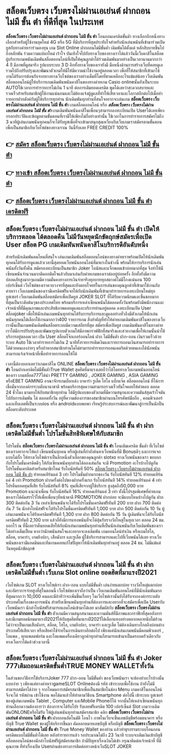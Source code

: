 # สล็อตเว็บตรง เว็บตรงไม่ผ่านเอเย่นต์ ฝากถอน ไม่มี ขั้น ต่ํา  ที่ดีที่สุด ในประเทศ

**สล็อตเว็บตรง เว็บตรงไม่ผ่านเอเย่นต์ ฝากถอน ไม่มี ขั้น ต่ํา** โอนถอนเครดิตขั้นต่ำ  ทางเลือกอีกหนึ่งทางเลือกสำหรับผู้ใช้งานยุคใหม่ 4G หรือ 5G ที่มีบริการที่สุดประทับใจสำหรับนักเล่นพนันที่เข้ามาร่วมเปิดยูสกับทางค่ายเราร่วมลงทุน เกม Slot Online ฝากถอนไม่มีขั้นต่ำ เดิมพันได้ตั้งแต่ หลักสิบบาทขึ้นไปถึงหลักพัน ร่วมความแปลกใหม่ เร้าใจ บันเทิงใจไปกับทางเว็บของทางเราได้แล้ววันนี้เว็บคาสิโนสล็อตผู้บริการเกมพนันเดิมพันสล็อตออนไลน์ที่เปิดให้คุณลูกค้าได้ร่วมเดิมพันมาอย่างเป็นเวลานานมากกว่า 4 ปี มีภาพที่ดูสมจริง รูปแบบระบบ 3 D
อีกทั้งทางเว็บของเรายังมี มือหนึ่งด้านการสร้างเว็บที่คอยดูเล  รวมไปถึงปรับปรุงและพัฒนาตัวเกมให้มีให้มีความน่าใช้งานอยู่ตลอดเวลา เพื่อที่ให้สมาชิกที่เข้ามาใช้งานได้รับการต้อนรับจากทางทางเว็บไซต์ของเราอย่างเต็มที่โดยที่ขาดเหลืออะไรแม้แต่น้อย เว็บเดิมพันสล็อตออนไลน์ผู้ให้บริการเกมเดิมพันพนันคาสิโนของทางค่ายเกม Casio onlineนั้นยังเป็นระบบ AUTOใช้เวลาการทำรายการไม่เกิน 1 นาที ต่อการเติมยอดเครดิต พูดได้เลยว่าสะดวกสบายและรวดเร็วสำหรับสมาชิกผู้ใช้งานแน่นอนและไม่ต้องแจ้งผู้ดูแลที่ทำให้เสียเวลาและโอกาสอีกต่อไปเมื่อทำรายการฝากตังค์กับผู้ใช้บริการทุกท่าน
นักเดิมพันทุกท่านที่สนใจอยากจะเล่นเกม **สล็อตเว็บตรง เว็บตรงไม่ผ่านเอเย่นต์ ฝากถอน ไม่มี ขั้น ต่ํา** เกมสล็อตออนไลน์ หรือ ***สล็อตเว็บตรง เว็บตรงไม่ผ่านเอเย่นต์ ฝากถอน ไม่มี ขั้น ต่ํา*** เกมเดิมพันพนันคาสิโนเพื่อนๆสามารถลงทะเบียนเปิด Userได้เลยเพียงกรอกประวัติและข้อมูลตามขั้นตอนที่เรามีให้เพียงไม่กี่อย่างเท่านั้น ใช้เวลาในการทำรายการสมัครไม่ถึง 3 นาทีผู้เล่นเกมพนันทุกคนก็จะได้รับยูสเพื่อที่จะเข้ามาสนุกสุดเหวี่ยงกับเว็บเกมเราสมัครตามขั้นตอนเพื่อเป็นสมาชิกกับเว็บไซต์ของทางเราณ วันนี้รับเลย FREE CREDIT 100%

## 👉 [สมัคร สล็อตเว็บตรง เว็บตรงไม่ผ่านเอเย่นต์ ฝากถอน ไม่มี ขั้น ต่ํา](https://archa888.com/)
## 👉 [ทางเข้า สล็อตเว็บตรง เว็บตรงไม่ผ่านเอเย่นต์ ฝากถอน ไม่มี ขั้น ต่ํา](https://archa888.com/)
## 👉 [สล็อตเว็บตรง เว็บตรงไม่ผ่านเอเย่นต์ ฝากถอน ไม่มี ขั้น ต่ํา เครดิตฟรี](https://archa888.com/)

## สล็อตเว็บตรง เว็บตรงไม่ผ่านเอเย่นต์ ฝากถอน ไม่มี ขั้น ต่ํา เปิดให้บริการตลอด ได้ตลอดคืน ไม่มีวันหยุดนักขัตฤกษ์สมัครเพื่อเปิด User สล็อต PG เกมเดิมพันพนันคาสิโนบริการดีอันดับหนึ่ง

สำหรับนักเดิมพันคนไหนที่สนใจ เล่นเกมเดิมพันสล็อตออนไลน์ของทางค่ายเราพร้อมเปิดให้นักเดิมพันทุกคนได้รับการดูแลแล้วเวลานี้สุดยอดเว็บพนันออนไลน์ที่มาแรงในช่วงนี้ พร้อมให้การบริการนักเล่นพนันทั้งวันทั้งคืน สมัครลงทะเบียนเป็นสมาชิก Joker โบนัสและแจ็กพอตเข้าบ่อยมากที่สุด จึงทำให้มีเซียนพนันจำนวนมากติดอกติดใจแล้วกับมาเล่นกับค่ายเกมของเราต่ออยู่บ่อยครั้ง อีกทั้งยังมีความปลอดภัยสูงมากๆแถมมีความมั่นคงทางการเงินจ่ายจริงทุกบาททุกสตางค์ไม่มีโกงแน่นอน 100 เปอร์เซ็นต์ เว็บไซต์ของเราควบวงจรที่สุดและยังตอบโจทย์ในการเล่นของคุณลูกค้าที่เข้ามาใช้งานกับค่ายเรา
เว็บเกมพนันของเรามีเครดิตฟรีแจกให้กับนักเดิมพันที่เข้ามาทำรายการลงทะเบียนใหม่ทุกยูสเซอร์ เว็บเกมเดิมพันสล็อตสมัครเพื่อเปิดยูส JOKER SLOT ที่ได้รับความนิยมและชื่นชอบมากที่สุดเป็นระดับต้นๆของประเทศไทย พร้อมบริการเหล่าเซียนพนันได้ตลอดทั้งวันพร้อมยังมีพนักงานและเจ้าหน้าที่ที่มีคุณภาพและประสิทธิภาพคอยดูแลและบริการท่านอยู่ตลอด ลงทะเบียนเปิด User สล็อตjoker เพื่อให้นักเล่นเกมพนันทุกท่านได้รับการบริการและดูแลอย่างทั่วถึงมีตัวเกมให้นักเล่นพนันทุกคนได้เลือกใช้งานมากกว่า400 รายการเกม
สิ่งสำคัญที่ทำให้ค่ายเกมเดิมพันคาสิโนของทางเว็บเรานั้นเป็นเกมพนันเดิมพันสล็อตระบบมีความเสถียรที่สุด  สมัครเพื่อเปิดยูส  เกมเดิมพันคาสิโนทางค่ายเราได้มีการปรับปรุงและพัฒนารูปแบบตัวเกมให้มีภาพกราฟฟิกที่สมจริงและสวยงามเพื่อให้เกมนั้นน่าใช้บริการอยู่ตลอดเวลา เปิด User สล็อตโจ๊กเกอร์ออนไลน์ ฝาก ไม่มีขั้นต่ำ ฝาก-ถอน เงินรวดเร็วด้วยระบบ Auto ใช้เวลาทำรายการไม่เกิน 2 นาทีทั้งรายการเติมเงินและรายการถอนเงินสามารถทำรายการได้ด้วยตนเองง่ายๆ หรือถ้าหากสมาชิกท่านใดไม่สามารถทำรายการถอนเคดริตด้วยตนเองได้นักพนันสามารถแจ้งเจ้าหน้าที่เพื่อทำรายการถอนให้ได้

เวลานี้ต้องบอกเลยว่าเกมคาสิโน ONLINE **สล็อตเว็บตรง เว็บตรงไม่ผ่านเอเย่นต์ ฝากถอน ไม่มี ขั้น ต่ํา** โอนฝากเครดิตไม่มีขั้นต่ำTrue Wallet สุดฮิตที่มาแรงเลยก็ว่าได้โดยทางเว็บเกมพนันออนไลน์ของเรา เกมสล็อต777ได้นำ PRETTY GAMING , JOKER GAMING , ASIA GAMING หรือEBET GAMING อาณาจักรเกมป๊อกเด้ง บาคาร่า รูเล็ต ไฮโล แบ็กแจ๊ค สล็อตออนไลน์ ที่ได้การเชื่อมั่นจากองค์กรระบดับนานาชาติ พร้อมบริการสุดความสามารถรวดเร็วทันใจคอยให้คำตอบ ตลอด 24 ชั่วโมง มามอบให้กับสมาชิกทุกท่าน ได้มีรูปแบบของตัวเกมที่มีความสนุกและความมันส์สุดเร้าใจมันไปกับการเดิมพัน ได้ ตลอดทั้งวัน อยู่ที่ความต้องการของสมาชิกผ่านบนโทรศัพท์มือถือ , คอมพิวเตอร์ และแท็บเลตที่เป็นระบบios หรือ androidแบบพกพา เรียนรู้ประสบการณ์และพัฒนาสู่การเป็นนักปั่นสล็อตระดับประเทศ

## สล็อตเว็บตรง เว็บตรงไม่ผ่านเอเย่นต์ ฝากถอน ไม่มี ขั้น ต่ํา ฝากเครดิตไม่มีขั้นต่ำ โปรโมชั่นสิทธิพิเศษให้กับสมาชิก

โปรโมชั่น **สล็อตเว็บตรง เว็บตรงไม่ผ่านเอเย่นต์ ฝากถอน ไม่มี ขั้น ต่ํา** โอนเติมเครดิต ขั้นต่ำ ที่เว็บไซต์ของเราอยากจะให้แก่  เซียนพนันทุกคน หรือผู้เล่นที่กำลังค้นหาเว็บพนันที่มี Bonusดีๆ และการแจกแบบไม่กั๊ก ให้ทางเว็บไซต์เราเป็นอีกหนึ่งตัวเลือกของคุณลูกค้า slotxo ทางเว็บพนันของเรา ขอบอกกับโปรโมชั่นเครดิตดีๆ ให้กับเซียนพนันทุกท่านได้ลองเล่นกัน จะมี Promotion อะไรบ้างไปดูกัน
โปรโมชั่นเครดิตสำหรับสมาชิกใหม่ รับโบนัสทันที 50% [สล็อตเว็บตรง เว็บตรงไม่ผ่านเอเย่นต์ ฝากถอน ไม่มี ขั้น ต่ํา](https://archa888.com/) ทำยอดเทิร์นแค่ 3 เท่า
โปรโมชั่นฝากแรกของวัน รับโบนัสทันที 12% ทำยอดเทิร์นแค่ 4 เท่า
 Promotion ฝากครั้งต่อไปของฝากครั้งแรก รับโบนัสทันที 14% ทำยอดเทิร์นแค่ 4 เท่า
โปรคืนยอดทุนที่เสีย รับโบนัสทันที 8% ทุนที่เสียจากผู้ใช้บริการ สูงสุดถึง50,000 บาท
 Promotion แนะนำเพื่อน รับโบนัสทันที 16% ทำยอดเทิร์นแค่ 3 เท่า
ทั้งนี้โปรสุดพิเศษที่ค่ายเกมของเราได้คัดสรรไว้ให้เพื่อเพื่อนๆที่หน้าตาดี  PROMOTION ฝากบ่อย จะมีแบบไหนบ้างไปดูกัน
ฝาก 300 ติดต่อกัน 3 วัน เหล่าเซียนพนันจะได้รับโปรโมชั่นเครดิตฟรีทันที 200 บาท
ฝาก 700 ติดต่อกัน 7 วัน นักล่าโบนัสฟรีจะได้รับโปรโมชั่นเครดิตฟรีทันที 1,000 บาท
ฝาก 500 ติดต่อกัน 10 วัน ผู้เล่นเกมพนันจะได้รับเครดิตฟรีทันที 1,300 บาท
ฝาก 800 ติดต่อกัน 15 วัน ผู้เดิมพันจะได้รับโบนัสเครดิตฟรีทันที 2,100 บาท
แล้วก็ยังมีการแทงพนันที่จะได้ลุ้นรับรางวัลใหญ่ในทุกเวลา ตลอด 24 ชม. บอกไว้ ณ ที่นี้เลยว่าคืนยอดเสียให้กับนักเล่นเกมพนันทุกท่านที่เป็นนักเล่นพนันกับเว็บเดิมพันของเราได้อย่างเต็มเปี่ยม หากว่านักพนันสนใจและอยากจะลงเดิมพัน เกมออนไลน์ทำเงิน หรือเกมไฮโล, สล็อต, บาคาร่า, เกมยิงปลา, เสือมังกร และรูเล็ต ผู้ใช้บริการสามารถแตะไปที่เว็บพนันได้เลย ทางเว็บพนันของเรามีแอดมินและทีมงานคอยแก้ไขปัญหาให้นักเดิมพันทุกท่านอยู่ ตลอด 24 ชม. ไม่มีแม้แต่วันหยุดนักขัตฤกษ์

## สล็อตเว็บตรง เว็บตรงไม่ผ่านเอเย่นต์ ฝากถอน ไม่มี ขั้น ต่ํา ฝากเครดิตไม่มีขั้นต่ำ  เว็บเกม Slot online ยอดฮิตที่มาแรงปี2021

เว็บไซต์เกม SLOT ทางเว็บไซต์เรา ฝาก-ถอน แบบไม่มีขั้นต่ำ เล่นง่ายแตกบ่อย รางวัลใหญ่แตกบ่อยและอัตราการจ่ายสูงที่สุในตอนนี้ เว็บไซต์ของเราถือว่าเป็น เว็บเกมเดิมพันออนไลน์ที่มีนักเดิมพันมากที่สุดมากกว่า 10,000 คนและมีถ้าทีว่าจะเพิ่มขึ้นเรื่อยๆ ในเว็บไซต์เรานั้นยังได้รับจากองค์กรระบดับประเทศในเรื่องของการพนัน สำหรับเซียนพนันทุกท่านที่ต้องการและอยากที่จะสมัครเพื่อเปิด Userกับเว็บพนันเรา นักล่าโบนัสฟรีสามารถแอดไลน์เข้ามาได้เลย
	มาสัมผัสกับ **สล็อตเว็บตรง เว็บตรงไม่ผ่านเอเย่นต์ ฝากถอน ไม่มี ขั้น ต่ํา** ตัวเกมมีความสนุกสนานและความมันส์ที่มีภาพและกราฟิกที่สุดอลังการ และมีเกมยอดนิยมมาแรงปี2021ให้กับสุดฮิตที่มาแรงปี2021ได้เลือกแทงอย่างหลากหลายนับไม่ถ้วน  ไม่ว่าจะเป็นเกมเสือมังกร, สล็อต, ไฮโล, เกมยิงปลา, บาคาร่า และรูเล็ต ไม่ต้องเดินทางไกลถึงบ่อนต่างประเทศให้เสียเวลา หรือเสียค่าใช้จ่ายในการเดินทางอีกต่อไป เพียงแค่นักเล่นเกมพนันมีคอมพิวเตอร์ , ไอแพด , ทุกแพลตฟอร์ม และไอแพดเครื่องเดียวลูกค้าทุกท่านก็สามารถเข้ามาเป็นครอบครัวเดียวกับทางเว็บเราได้แล้วช่วงเวลานี้

## สล็อตเว็บตรง เว็บตรงไม่ผ่านเอเย่นต์ ฝากถอน ไม่มี ขั้น ต่ํา Joker 777เติมถอนเครดิตขั้นต่ำTRUE MONEY WALLETทั้งวัน

ในส่วนของวิธีการใช้บริการJoker 777 ฝาก-ถอน ไม่มีขั้นต่ำ ของเว็บพนันเรา จะต้องทำอะไรบ้างนั้น แบบง่าย ๆ เพียงแค่ทางค่ายเราgameSLOT Onlineต้องมี รหัส เข้าระบบเพื่อใช้งาน ถ้ายังไม่มีสามารถสมัครได้ง่าย ๆ จากโหมดการสมัครสมาชิกเพื่อเป็นสมาชิกในช่อง Menu เกมคาสิโนออนไลน์จึงจะได้ รหัสผ่าน เข้าใช้งาน พอได้มาแล้วให้ทำตามวิธีบน Smartphone  ต่อไปนี้
เข้าระบบ ยูสเซอร์  ของผู้เล่นเกมพนัน Tablet , Computer และMobile Phoneก็ได้
จากนั้นให้เหล่าเซียนพนันทุกท่านเลือกความต้องการว่า ต้องการจะได้รับโปร รับเลยฟรีเครดิต 100 เปอร์เซ็นต์  Slot เกมวางเดิมพันONLONEหรือไม่รับ
ให้ผู้เล่นพนันทุกท่านสมัครสมาชิก คลิก **สล็อตเว็บตรง เว็บตรงไม่ผ่านเอเย่นต์ ฝากถอน ไม่มี ขั้น ต่ํา** ฝากถอนอัตโนมัติ โอนไว ภาพในเว็บจะขึ้นเลขบัญชีพร้อมธนาคาร หรือบัญชี True Wallet ของผู้ให้บริการขึ้นมา
คัดลอกหมายเลขบัญชี หรือบัญชี **สล็อตเว็บตรง เว็บตรงไม่ผ่านเอเย่นต์ ฝากถอน ไม่มี ขั้น ต่ํา** True Money Wallet ของท่าน แล้วทำธุรกรรมระบบโอนถอนเครดิตแบบไม่มีขั้นต่ำได้เลย
หลังทำรายการแล้ว รอประมาณไม่ถึง 23 วินาที ระบบจะเติมเงินเข้าบัญชีสล็อตออนไลน์ของนักล่าโบนัสฟรีผู้สมัครสมาชิก
ถ้ามีปัญหาเรื่องเงินไม่เข้า กรุณาติดต่อเจ้าหน้าที่ ที่มีคุณภาพ ที่ทำเรื่องเปิด Userผ่านช่องทางการติดต่อทางหน้าเว็บSLOT JOKER


